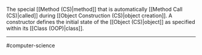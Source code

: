 The special [[Method (CS)|method]] that is automatically [[Method Call (CS)|called]] during [[Object Construction (CS)|object creation]]. A constructor defines the initial state of the [[Object (CS)|object]] as specified within its [[Class (OOP)|class]].

---
#computer-science 